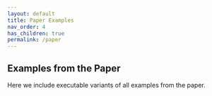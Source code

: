 ```yaml
---
layout: default
title: Paper Examples
nav_order: 4
has_children: true
permalink: /paper
---
```


## Examples from the Paper
Here we include executable variants of all examples from the paper.